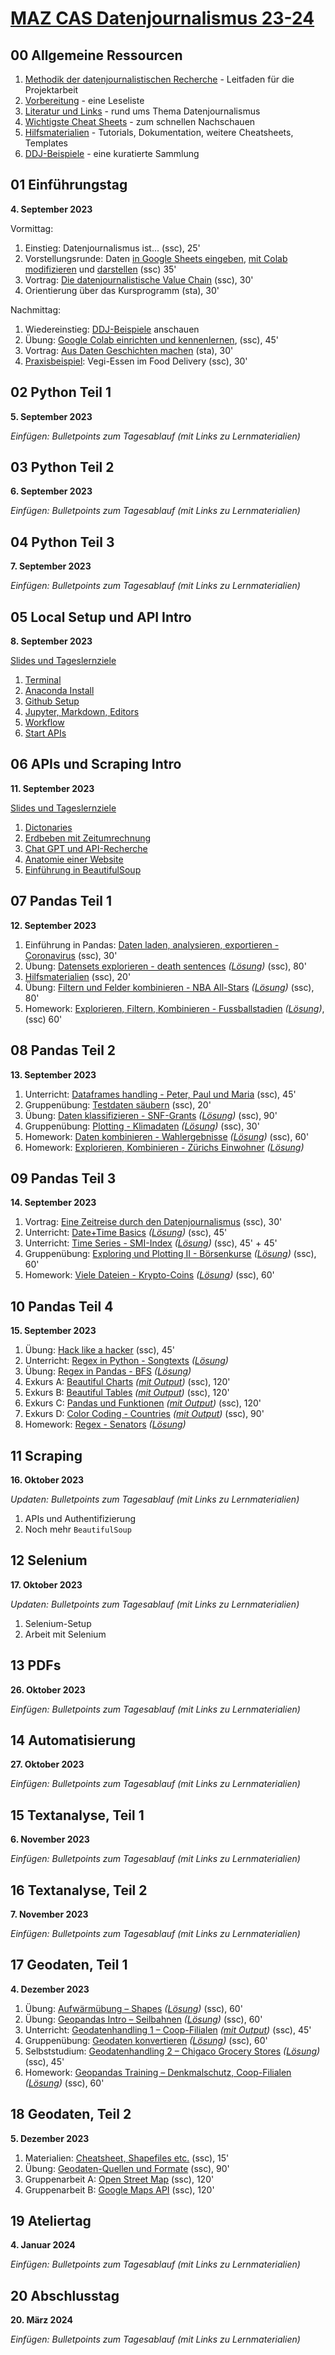 # [MAZ CAS Datenjournalismus 23-24](https://www.maz.ch/kurs/cas-datenjournalismus)

## 00 Allgemeine Ressourcen
1. [Methodik der datenjournalistischen Recherche](00%20weitere%C2%A0Dokumente/18_08_13_Methodik%20einer%20datenjournalistischen%20Recherche.pdf) - Leitfaden für die Projektarbeit
1. [Vorbereitung](00%20weitere%C2%A0Dokumente/reading) - eine Leseliste
1. [Literatur und Links](00%20weitere%C2%A0Dokumente/literatur) - rund ums Thema Datenjournalismus
1. [Wichtigste Cheat Sheets](00%20weitere%C2%A0Dokumente/cheatsheets) - zum schnellen Nachschauen
1. [Hilfsmaterialien](00%20weitere%C2%A0Dokumente/hilfsmaterial) - Tutorials, Dokumentation, weitere Cheatsheets, Templates
1. [DDJ-Beispiele](00%20weitere%C2%A0Dokumente/beispiele/DDJ-Beispiele.md) - eine kuratierte Sammlung

## 01 Einführungstag
**4. September 2023**

Vormittag:
1. Einstieg: Datenjournalismus ist... (ssc), 25'
1. Vorstellungsrunde: Daten [in Google Sheets eingeben](https://docs.google.com/spreadsheets/d/1ODsn6MuqPGBpR1pXO8VgQkjMIsLXBORT7ArNqRxmaVY/edit?usp=sharing), [mit Colab modifizieren](https://colab.research.google.com/drive/15IjioLKDp12RbHgeQLmvJ7pyKddu-aXt?usp=sharing) und [darstellen](https://www.simonschmid.pro/MAZ/articles/CAS-Teilnehmer/) (ssc) 35'
1. Vortrag: [Die datenjournalistische Value Chain](01%20Einführungstag/DDJ%20Value%20Chain.pptx) (ssc), 30'
1. Orientierung über das Kursprogramm (sta), 30'

Nachmittag:
1. Wiedereinstieg:  [DDJ-Beispiele](https://observablehq.com/@cas-datenvisualisierung/ddj-beispiele) anschauen
1. Übung: [Google Colab einrichten und kennenlernen](https://colab.research.google.com/drive/1jz0sMldmO407ELp1xon-BmyGWFSB4w6Z?usp=sharing), (ssc), 45'
1. Vortrag: [Aus Daten Geschichten machen](https://drive.google.com/file/d/15kf8CXmqVemy3EmV10aPRhtAyYQi6gxR/view?pli=1) (sta), 30'
1. [Praxisbeispiel](01%20Einführungstag/Praxisbeispiel.pptx): Vegi-Essen im Food Delivery (ssc), 30'


## 02 Python Teil 1
**5. September 2023**

*Einfügen: Bulletpoints zum Tagesablauf (mit Links zu Lernmaterialien)*

## 03 Python Teil 2
**6. September 2023**

*Einfügen: Bulletpoints zum Tagesablauf (mit Links zu Lernmaterialien)*

## 04 Python Teil 3
**7. September 2023**

*Einfügen: Bulletpoints zum Tagesablauf (mit Links zu Lernmaterialien)*

## 05 Local Setup und API Intro
**8. September 2023**

[Slides und Tageslernziele](https://docs.google.com/presentation/d/1iYSgs-WREtJ58vUVnEeCFHsXuzSo_3wx_sETF1uFbo8/edit#slide=id.p)

1. [Terminal](05%20Local%20Setup/01%20Terminal.md)
2. [Anaconda Install](05%20Local%20Setup/02%20install%20anaconda.md)
3. [Github Setup](05%20Local%20Setup/03%20Setting%20up%20Github%20Desktop.md)
4. [Jupyter, Markdown, Editors](04%20Jupyter%2C%20Markdown%2C%20Editors.md)
5. [Workflow](05%20Work-Flow.md)
6. [Start APIs](06%20APIs%2C%20Python%20Modules%2C%20Fokus%20Requests.ipynb)

## 06 APIs und Scraping Intro
**11. September 2023**

[Slides und Tageslernziele](https://docs.google.com/presentation/d/1iYSgs-WREtJ58vUVnEeCFHsXuzSo_3wx_sETF1uFbo8/edit?usp=sharing)
1. [Dictonaries](01%20Dictionaries.ipynb)
2. [Erdbeben mit Zeitumrechnung](02%20Erdbeben%20API%20(mit%20Zeitumrechnung).ipynb)
3. [Chat GPT und API-Recherche](03%20ChatGPT%20und%20APIs.md)
4. [Anatomie einer Website](06%20APIs/05%20Anatomie%20einer%20Website.pdf)
5. [Einführung in BeautifulSoup](06%20Intro%20BeautifulSoup.ipynb)

## 07 Pandas Teil 1
**12. September 2023**
1. Einführung in Pandas: [Daten laden, analysieren, exportieren - Coronavirus](07%20Pandas%20Teil%201/Einführung%20Pandas%20L.ipynb) (ssc), 30'
1. Übung: [Datensets explorieren - death sentences](07%20Pandas%20Teil%201/Daten%20explorieren.ipynb) *([Lösung](07%20Pandas%20Teil%201/Daten%20explorieren%20L.ipynb))* (ssc), 80'
1. [Hilfsmaterialien](00%20weitere%C2%A0Dokumente/hilfsmaterial) (ssc), 20'
1. Übung: [Filtern und Felder kombinieren - NBA All-Stars](07%20Pandas%20Teil%201/Filter%20und%20Felder%20kombinieren.ipynb) *([Lösung](07%20Pandas%20Teil%201/Filter%20und%20Felder%20kombinieren%20L.ipynb))* (ssc), 80'
1. Homework: [Explorieren, Filtern, Kombinieren - Fussballstadien](07%20Pandas%20Teil%201/Homework%201.ipynb) *([Lösung](07%20Pandas%20Teil%201/Homework%201%20L.ipynb))*, (ssc) 60'

## 08 Pandas Teil 2
**13. September 2023**
1. Unterricht: [Dataframes handling - Peter, Paul und Maria](08%20Pandas%20Teil%202/Dataframes%20Handling.ipynb) (ssc), 45'
1. Gruppenübung: [Testdaten säubern](08%20Pandas%20Teil%202/DF-Handling/) (ssc), 20'
1. Übung: [Daten klassifizieren - SNF-Grants](08%20Pandas%20Teil%202/Daten%20klassifizieren.ipynb) *([Lösung](08%20Pandas%20Teil%202/Daten%20klassifizieren%20L.ipynb))* (ssc), 90'
1. Gruppenübung: [Plotting - Klimadaten](08%20Pandas%20Teil%202/Exploring%20und%20Plotting.ipynb) *([Lösung](08%20Pandas%20Teil%202/Exploring%20und%20Plotting.ipynb%20L.ipynb))* (ssc), 30'
1. Homework: [Daten kombinieren - Wahlergebnisse](08%20Pandas%20Teil%202/Daten%20kombinieren.ipynb) *([Lösung](08%20Pandas%20Teil%202/Daten%20kombinieren%20L.ipynb))* (ssc), 60'
1. Homework: [Explorieren, Kombinieren - Zürichs Einwohner](08%20Pandas%20Teil%202/Homework%202.ipynb) *([Lösung](08%20Pandas%20Teil%202/Homework%202%20L.ipynb))*

## 09 Pandas Teil 3
**14. September 2023**
1. Vortrag: [Eine Zeitreise durch den Datenjournalismus](01%20Einführungstag/DDJ%20Zeitreise.pptx) (ssc), 30'
1. Unterricht: [Date+Time Basics](09%20Pandas%20Teil%203/Date+Time%20Basics.ipynb) *([Lösung](09%20Pandas%20Teil%203/Date+Time%20Basics%20L.ipynb))* (ssc), 45'
1. Unterricht: [Time Series - SMI-Index](09%20Pandas%20Teil%203/Time%20Series.ipynb) *([Lösung](09%20Pandas%20Teil%203/Time%20Series%20L.ipynb))* (ssc), 45' + 45'
1. Gruppenübung: [Exploring und Plotting II - Börsenkurse](09%20Pandas%20Teil%203/Exploring%20und%20Plotting%202.ipnyb) *([Lösung](09%20Pandas%20Teil%203/Exploring%20und%20Plotting%202%20L.ipynb))* (ssc), 60'
1. Homework: [Viele Dateien - Krypto-Coins](09%20Pandas%20Teil%203/Viele%20Dateien.ipynb) *([Lösung](09%20Pandas%20Teil%203/Viele%20Dateien%20L.ipynb))* (ssc), 60'


## 10 Pandas Teil 4
**15. September 2023**
1. Übung: [Hack like a hacker](10%20Pandas%20Teil%204/Keyboard%20Shortcuts.ipynb) (ssc), 45'
1. Unterricht: [Regex in Python - Songtexts](10%20Pandas%20Teil%204/Regex%20in%20Python.ipynb) *([Lösung](10%20Pandas%20Teil%204/Regex%20in%20Python%20L.ipynb))*
1. Übung: [Regex in Pandas - BFS](10%20Pandas%20Teil%204/Regex%20in%20Pandas.ipynb) *([Lösung](10%20Pandas%20Teil%204/Regex%20in%20Pandas%20L.ipnyb))*
1. Exkurs A: [Beautiful Charts](10%20Pandas%20Teil%204/Beautiful%20Charts.ipynb) *([mit Output](10%20Pandas%20Teil%204/Beautiful%20Charts%20L.ipynb))* (ssc), 120'
1. Exkurs B: [Beautiful Tables](10%20Pandas%20Teil%204/Beautiful%20Tables.ipynb) *([mit Output](10%20Pandas%20Teil%204/Beautiful%20Tables%20L.ipynb))* (ssc), 120'
1. Exkurs C: [Pandas und Funktionen](10%20Pandas%20Teil%204/Pandas%20und%20Funktionen.ipynb) *([mit Output](10%20Pandas%20Teil%204/Pandas%20und%20Funktionen%20L.ipynb))* (ssc), 120'
1. Exkurs D: [Color Coding - Countries](10%20Pandas%20Teil%204/Color%20Coding.ipynb) *([mit Output](10%20Pandas%20Teil%204/Color%20Coding%20L.ipynb))* (ssc), 90'
1. Homework: [Regex - Senators](10%20Pandas%20Teil%204/Homework%20Regex.ipynb) *([Lösung](10%20Pandas%20Teil%204/Homework%20Regex%20L.ipynb))*


## 11 Scraping
**16. Oktober 2023**

*Updaten: Bulletpoints zum Tagesablauf (mit Links zu Lernmaterialien)*
1. APIs und Authentifizierung
2. Noch mehr ```BeautifulSoup```

## 12 Selenium
**17. Oktober 2023**

*Updaten: Bulletpoints zum Tagesablauf (mit Links zu Lernmaterialien)*
1. Selenium-Setup
2. Arbeit mit Selenium

## 13 PDFs
**26. Oktober 2023**

*Einfügen: Bulletpoints zum Tagesablauf (mit Links zu Lernmaterialien)*

## 14 Automatisierung
**27. Oktober 2023**

*Einfügen: Bulletpoints zum Tagesablauf (mit Links zu Lernmaterialien)*

## 15 Textanalyse, Teil 1
**6. November 2023**

*Einfügen: Bulletpoints zum Tagesablauf (mit Links zu Lernmaterialien)*

## 16 Textanalyse, Teil 2
**7. November 2023**

*Einfügen: Bulletpoints zum Tagesablauf (mit Links zu Lernmaterialien)*

## 17 Geodaten, Teil 1
**4. Dezember 2023**
1. Übung: [Aufwärmübung – Shapes](13%20Geopandas%20Teil%201/Aufwärmübung.ipynb) *([Lösung](13%20Geopandas%20Teil%201/Aufwärmübung%20L.ipynb))* (ssc), 60'
1. Übung: [Geopandas Intro – Seilbahnen](13%20Geopandas%20Teil%201/Geopandas%20Intro.ipynb) *([Lösung](13%20Geopandas%20Teil%201/Geopandas%20Intro%20L.ipynb))* (ssc), 60'
1. Unterricht: [Geodatenhandling 1 – Coop-Filialen](13%20Geopandas%20Teil%201/Geodatenhandling%201.ipynb) *([mit Output](13%20Geopandas%20Teil%201/Geodatenhandling%201%20L.ipynb))* (ssc), 45'
1. Gruppenübung: [Geodaten konvertieren](Geodata%20Converting.ipynb) *([Lösung](Geodata%20Converting%20L.ipynb))* (ssc), 60'
1. Selbststudium: [Geodatenhandling 2 – Chigaco Grocery Stores](13%20Geopandas%20Teil%201/Geodatenhandling%202.ipynb) *([Lösung](13%20Geopandas%20Teil%201/Geodatenhandling%20L2%20L.ipynb))* (ssc), 45'
1. Homework: [Geopandas Training – Denkmalschutz, Coop-Filialen](19%20Geopandas/Geopandas%20Training.ipynb) *([Lösung](19%20Geopandas/Geopandas%20Training%20L.ipynb))* (ssc), 60'

## 18 Geodaten, Teil 2
**5. Dezember 2023**
1. Materialien: [Cheatsheet, Shapefiles etc.](00%20weitere%C2%A0Dokumente/hilfsmaterial/) (ssc), 15'
1. Übung: [Geodaten-Quellen und Formate](14%20Geopandas%20Teil%202/Geodata%20Quellen.ipynb) (ssc), 90'
1. Gruppenarbeit A: [Open Street Map](14%20Geopandas%20Teil%202/Open%20Street%20Map.ipynb) (ssc), 120'
1. Gruppenarbeit B: [Google Maps API](14%20Geopandas%20Teil%202/Google%20Maps.ipynb) (ssc), 120'

## 19 Ateliertag
**4. Januar 2024**

*Einfügen: Bulletpoints zum Tagesablauf (mit Links zu Lernmaterialien)*

## 20 Abschlusstag
**20. März 2024**

*Einfügen: Bulletpoints zum Tagesablauf (mit Links zu Lernmaterialien)*
